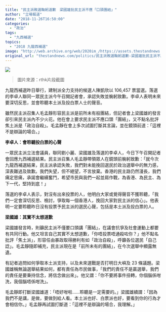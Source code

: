 ```yaml
---
title: "民主派敗選鞠躬道歉　梁國雄批民主派不應「口頭團結」"
author: "立場報道"
date: "2018-11-26T16:50:00"
categories:
  - "政治"
tags:
  - "九西補選"
topics:
  - "2018 九龍西補選"
image: "http://web.archive.org/web/2020im_/https://assets.thestandnews.com/media/photos/bow-03_n1Slr.png"
original_url: "thestandnews.com/politics/民主派敗選鞠躬道歉-梁國雄批民主派不應-口頭團結"
---
```

![](http://web.archive.org/web/2020im_/https://assets.thestandnews.com/media/photos/bow-03_n1Slr.png)
> 圖片來源：rthk片段截圖

九龍西補選昨日舉行，建制派全力支持的候選人陳凱欣以 106,457 票當選。落選的李卓人聯同一眾民主派今午召開記者會，承認失敗並躹躬致歉。李卓人表明未來要深切反思，並會聆聽本土派及投白票人士的聲音。

雖然民主派召集人毛孟靜形容民主派是前所未有般團結，但記者會上梁國雄的發言卻引來民主派內不少火花。他在會上要求民主派不應口頭「團結」，又不點名批評焦土派是「政治自殺」。毛孟靜在會上多次試圖打斷其言論，並在鏡頭前道：「這裡不是辯論的場合。」

**李卓人：會聆聽投白票的心聲**

一眾民主派立法會議員，聯同劉小麗、梁國雄及落選的李卓人，今日下午召開記者會回應九西補選結果。民主派召集人毛孟靜帶領眾人在鏡頭前躹躬致歉：「就今次九龍西補選結果，民主派承認失敗，我們對未能挽回選民於政治選舉中的無力感，深表難過及致歉。我們失望，但不絕望，不言放棄。香港的民主路仍然漫長，我們痛定思痛，承諾會繼續奮鬥，希望市民與我們一起並肩作戰，為香港、為民主、為下一代，堅持到底！」

落選的李卓人表示，對沒有出來投票的人，他明白大家或覺得聲音不獲聆聽，「我們一定會深切反思、檢討，爭取每一個香港人，挽回大家對民主派的信心」。他表明一定要聆聽昨日沒有投票予民主派的選民心聲，包括是本土派及投白票的人。

**梁國雄：其實不太想道歉**

梁國雄發言時，則籲民主派不僅要口頭講「團結」，在議會抗爭及社會運動上都要有共同行動。他又坦言自己其實不太想道歉，「你唔投票唔通殺咗你？」他不點名批評「焦土派」，形容任由暴政取得勝利有如「政治自殺」，呼籲各位選民「自己諗」。毛孟靜隨即補充，民主派現在是「前所未有的團結」，在今次選舉中顯露無遺。

有記者追問如何爭取本土派支持，以及未來選戰是否打明日大嶼及 23 條議題。梁國雄稱無論選舉結果如何，都有責任為市民做事，「我們的責任不是贏選舉，我們的責任是要秉持信念，將信念做出來」。他又謂：「你不要將事件扭轉，你個腦係咁洗，我個腦唔係咁洗」。

毛孟靜即打斷梁國雄道：「唔好咁啦……聆聽是一定需要的。」梁國雄續謂：「因為我們不是講，是做，要做到給人看。本土派也好、白票派也好，要看到你的行為才會相信你。」毛孟靜再試圖打斷道：「這裡不是辯論的場合，我理解。」